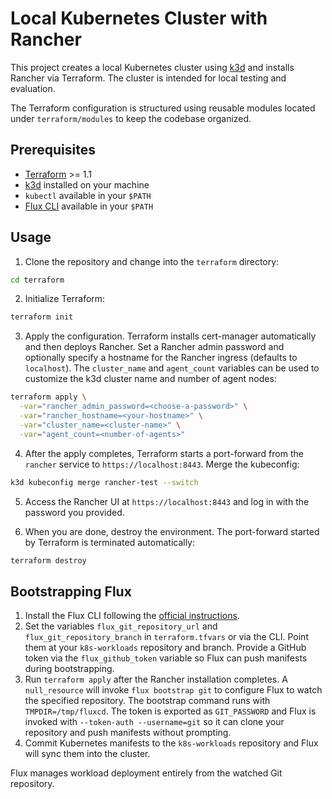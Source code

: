 # Local Kubernetes Cluster with Rancher

This project creates a local Kubernetes cluster using [k3d](https://k3d.io/) and installs Rancher via Terraform. The cluster is intended for local testing and evaluation.

The Terraform configuration is structured using reusable modules located under `terraform/modules` to keep the codebase organized.

## Prerequisites

- [Terraform](https://www.terraform.io/) >= 1.1
- [k3d](https://k3d.io/) installed on your machine
- `kubectl` available in your `$PATH`
- [Flux CLI](https://fluxcd.io/docs/installation/) available in your `$PATH`

## Usage

1. Clone the repository and change into the `terraform` directory:

```bash
cd terraform
```

2. Initialize Terraform:

```bash
terraform init
```

3. Apply the configuration. Terraform installs cert-manager automatically
   and then deploys Rancher. Set a Rancher admin password and optionally
   specify a hostname for the Rancher ingress (defaults to `localhost`).
   The `cluster_name` and `agent_count` variables can be used to
   customize the k3d cluster name and number of agent nodes:

```bash
terraform apply \
  -var="rancher_admin_password=<choose-a-password>" \
  -var="rancher_hostname=<your-hostname>" \
  -var="cluster_name=<cluster-name>" \
  -var="agent_count=<number-of-agents>"
```

4. After the apply completes, Terraform starts a port-forward from the
   `rancher` service to `https://localhost:8443`. Merge the kubeconfig:

```bash
k3d kubeconfig merge rancher-test --switch
```

5. Access the Rancher UI at `https://localhost:8443` and log in with the password you provided.

6. When you are done, destroy the environment. The port-forward started by
   Terraform is terminated automatically:

```bash
terraform destroy
```

## Bootstrapping Flux

1. Install the Flux CLI following the [official instructions](https://fluxcd.io/docs/installation/).
1. Set the variables `flux_git_repository_url` and `flux_git_repository_branch` in `terraform.tfvars` or via the CLI. Point them at your `k8s-workloads` repository and branch.
   Provide a GitHub token via the `flux_github_token` variable so Flux can push manifests during bootstrapping.
2. Run `terraform apply` after the Rancher installation completes. A `null_resource` will invoke `flux bootstrap git` to configure Flux to watch the specified repository.
   The bootstrap command runs with `TMPDIR=/tmp/fluxcd`. The token is exported as `GIT_PASSWORD` and Flux is invoked with `--token-auth --username=git` so it can clone your repository and push manifests without prompting.
3. Commit Kubernetes manifests to the `k8s-workloads` repository and Flux will sync them into the cluster.

Flux manages workload deployment entirely from the watched Git repository.

